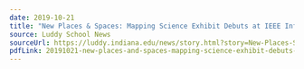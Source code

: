 ```yaml
---
date: 2019-10-21
title: "New Places & Spaces: Mapping Science Exhibit Debuts at IEEE Information Visualization Conference"
source: Luddy School News
sourceUrl: https://luddy.indiana.edu/news/story.html?story=New-Places-Spaces-Mapping-Science-exhibit-debuts-at-IEEE-Information-Visualization-Conference-&fbclid=IwAR1k8HIqts9i6XpWLPB4H6cxhL-L5HMVK2vHbXZ6otTw1iGrOXg2TTIGl80
pdfLink: 20191021-new-places-and-spaces-mapping-science-exhibit-debuts-at-ieee-information-visualization-conference.pdf
---
```

